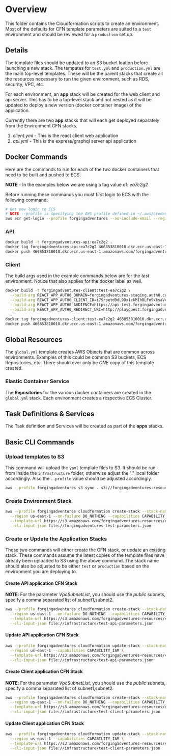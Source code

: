 # Overview

This folder contains the Cloudformation scripts to create an environment. Most of the defaults for CFN template parameters are suited to a `test` environment and should be reviewed for a `production` set up.

## Details

The template files should be updated to an S3 bucket loation before launching a new stack. The tempates for `test.yml` and `production.yml` are the main top-level templates. These will be the parent stacks that create all the resources necessary to run the given environment, such as RDS, security, VPC, etc.

For each environment, an **app** stack will be created for the web client and api server. This has to be a top-level stack and not nested as it will be updated to deploy a new version (docker container image) of the application.

Currently there are two **app** stacks that will each get deployed separately from the Environment CFN stacks.

1. *client.yml* - This is the react client web application
2. *api.yml* - This is the express/graphql server api application

## Docker Commands

Here are the commands to run for each of the *two* docker containers that need to be built and pushed to ECS.

**NOTE** - In the examples below we are using a tag value of: *ea7c2g2*

Before running these commands you must first login to ECS with the following command:

```bash
# Get new login to ECS
# NOTE --profile is specifying the AWS profile defined in ~/.aws/credentials
aws ecr get-login --profile forgingadventures --no-include-email --region us-east-1
```

### API

```bash
docker build -t forgingadventures-api:ea7c2g2 .
docker tag forgingadventures-api:ea7c2g2 466853810010.dkr.ecr.us-east-1.amazonaws.com/forgingadventures-api:ea7c2g2
docker push 466853810010.dkr.ecr.us-east-1.amazonaws.com/forgingadventures-api:ea7c2g2
```

### Client

The build args used in the example commands below are for the *test* environment. Notice that also applies for the docker label as well.

```bash
docker build -t forgingadventures-client:test-ea7c2g2 \
  --build-arg REACT_APP_AUTH0_DOMAIN=forgingadventures-staging.auth0.com \
  --build-arg REACT_APP_AUTH0_CLIENT_ID=i7Srpetd9dL9Dx1ckMIhBLFnSxksaVcz \
  --build-arg REACT_APP_AUTH0_AUDIENCE=https://api-test.forgingadventures.com \
  --build-arg REACT_APP_AUTH0_REDIRECT_URI=http://playquest.forgingadventures.com/login/callback \
  .
docker tag forgingadventures-client:test-ea7c2g2 466853810010.dkr.ecr.us-east-1.amazonaws.com/forgingadventures-client:test-ea7c2g2
docker push 466853810010.dkr.ecr.us-east-1.amazonaws.com/forgingadventures-client:test-ea7c2g2
```

## Global Resources

The `global.yml` template creates AWS Objects that are common across environments. Examples of this could be common S3 buckets, ECS Repositories, etc. There should ever only be *ONE* copy of this template created.

### Elastic Container Service

The **Repositories** for the various docker containers are created in the `global.yml` stack.
Each environment creates a respective ECS Cluster.

## Task Definitions & Services

The Task definition and Services will be created as part of the **apps** stacks.

## Basic CLI Commands

### Upload templates to S3

This command will upload the `yaml` template files to S3. It should be run from inside the `infrastructure` folder, otherwise adjust the "." local folder accordingly. Also the `--profile` value should be adjusted accordingly.

```bash
aws --profile forgingadventures s3 sync . s3://forgingadventures-resources/cfn-templates/ --delete
```

### Create Environment Stack

```bash
aws --profile forgingadventures cloudformation create-stack --stack-name forgingadventures-test \
  --region us-east-1 --on-failure DO_NOTHING --capabilities CAPABILITY_IAM \
  --template-url https://s3.amazonaws.com/forgingadventures-resources/cfn-templates/test.yml \
  --cli-input-json file://forgingadventures-test-parameters.json
```

### Create or Update the Application Stacks

These two commands will either create the CFN stack, or update an existing stack. These commands assume the latest copies of the template files have already been uploaded to S3 using the above command. The stack name should also be adjusted to be either `test` or `production` based on the environment you are deploying to.

#### Create API application CFN Stack

**NOTE**: For the parameter *VpcSubnetList*, you should use the *public* subnets, specify a comma separated list of subnet1,subnet2.

```bash
aws --profile forgingadventures cloudformation create-stack --stack-name forgingadventures-test-api \
  --region us-east-1 --on-failure DO_NOTHING --capabilities CAPABILITY_IAM \
  --template-url https://s3.amazonaws.com/forgingadventures-resources/cfn-templates/api.yml \
  --cli-input-json file://infrastructure/test-api-parameters.json
```

#### Update API application CFN Stack

```bash
aws --profile forgingadventures cloudformation update-stack --stack-name forgingadventures-test-api \
  --region us-east-1 --capabilities CAPABILITY_IAM \
  --template-url https://s3.amazonaws.com/forgingadventures-resources/cfn-templates/api.yml \
  --cli-input-json file://infrastructure/test-api-parameters.json
```

#### Create Client application CFN Stack

**NOTE**: For the parameter *VpcSubnetList*, you should use the *public* subnets, specify a comma separated list of subnet1,subnet2.

```bash
aws --profile forgingadventures cloudformation create-stack --stack-name forgingadventures-test-client \
  --region us-east-1 --on-failure DO_NOTHING --capabilities CAPABILITY_IAM \
  --template-url https://s3.amazonaws.com/forgingadventures-resources/cfn-templates/client.yml \
  --cli-input-json file://infrastructure/test-client-parameters.json
```

#### Update Client application CFN Stack

```bash
aws --profile forgingadventures cloudformation update-stack --stack-name forgingadventures-test-client \
  --region us-east-1 --capabilities CAPABILITY_IAM \
  --template-url https://s3.amazonaws.com/forgingadventures-resources/cfn-templates/client.yml \
  --cli-input-json file://infrastructure/test-client-parameters.json
```
